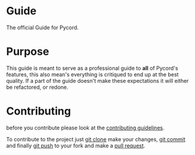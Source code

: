 # Guide
The official Guide for Pycord.

# Purpose
This guide is meant to serve as a professional guide to **all** of Pycord's features,
this also mean's everything is critiqued to end up at the best quality.
If a part of the guide doesn't make these expectations 
it will either be refactored, or redone.

# Contributing
before you contribute please look at the [contributing guidelines](https://github.com/Pycord-Development/guide/blob/master/.github/CONTRIBUTING.md).

To contribute to the project just [git clone](https://git-scm.com/docs/git-clone) make your changes, 
[git commit](https://git-scm.com/docs/git-commit) and finally [git push](https://git-scm.com/docs/git-push) to your fork and make a [pull request](https://github.com/Pycord-Development/guide/compare).
